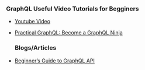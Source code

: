 ###  GraphQL Useful Video Tutorials for Begginers
  
  - [Youtube Video](https://www.youtube.com/watch?v=ed8SzALpx1Q)
  - [Practical GraphQL: Become a GraphQL Ninja](https://www.manning.com/livevideo/practical-graphql-become-a-graphql-ninja)
  
    ### Blogs/Articles 
  
  - [Beginner’s Guide to GraphQL API](https://dev.to/marionschleifer/beginners-guide-to-graphql-api-8ke)
